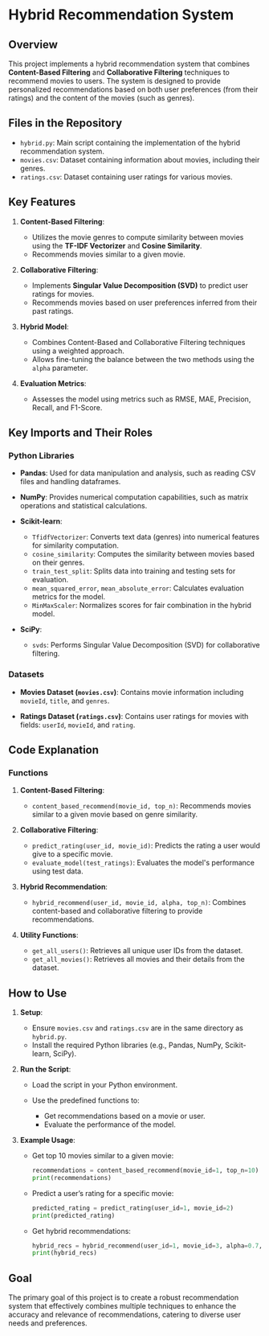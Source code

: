 # Hybrid Recommendation System

## Overview

This project implements a hybrid recommendation system that combines **Content-Based Filtering** and **Collaborative Filtering** techniques to recommend movies to users. The system is designed to provide personalized recommendations based on both user preferences (from their ratings) and the content of the movies (such as genres).

## Files in the Repository

* `hybrid.py`: Main script containing the implementation of the hybrid recommendation system.
* `movies.csv`: Dataset containing information about movies, including their genres.
* `ratings.csv`: Dataset containing user ratings for various movies.

## Key Features

1. **Content-Based Filtering**:

   * Utilizes the movie genres to compute similarity between movies using the **TF-IDF Vectorizer** and **Cosine Similarity**.
   * Recommends movies similar to a given movie.

2. **Collaborative Filtering**:

   * Implements **Singular Value Decomposition (SVD)** to predict user ratings for movies.
   * Recommends movies based on user preferences inferred from their past ratings.

3. **Hybrid Model**:

   * Combines Content-Based and Collaborative Filtering techniques using a weighted approach.
   * Allows fine-tuning the balance between the two methods using the `alpha` parameter.

4. **Evaluation Metrics**:

   * Assesses the model using metrics such as RMSE, MAE, Precision, Recall, and F1-Score.

## Key Imports and Their Roles

### Python Libraries

* **Pandas**:
  Used for data manipulation and analysis, such as reading CSV files and handling dataframes.

* **NumPy**:
  Provides numerical computation capabilities, such as matrix operations and statistical calculations.

* **Scikit-learn**:

  * `TfidfVectorizer`: Converts text data (genres) into numerical features for similarity computation.
  * `cosine_similarity`: Computes the similarity between movies based on their genres.
  * `train_test_split`: Splits data into training and testing sets for evaluation.
  * `mean_squared_error`, `mean_absolute_error`: Calculates evaluation metrics for the model.
  * `MinMaxScaler`: Normalizes scores for fair combination in the hybrid model.

* **SciPy**:

  * `svds`: Performs Singular Value Decomposition (SVD) for collaborative filtering.

### Datasets

* **Movies Dataset (`movies.csv`)**:
  Contains movie information including `movieId`, `title`, and `genres`.

* **Ratings Dataset (`ratings.csv`)**:
  Contains user ratings for movies with fields: `userId`, `movieId`, and `rating`.

## Code Explanation

### Functions

1. **Content-Based Filtering**:

   * `content_based_recommend(movie_id, top_n)`: Recommends movies similar to a given movie based on genre similarity.

2. **Collaborative Filtering**:

   * `predict_rating(user_id, movie_id)`: Predicts the rating a user would give to a specific movie.
   * `evaluate_model(test_ratings)`: Evaluates the model's performance using test data.

3. **Hybrid Recommendation**:

   * `hybrid_recommend(user_id, movie_id, alpha, top_n)`: Combines content-based and collaborative filtering to provide recommendations.

4. **Utility Functions**:

   * `get_all_users()`: Retrieves all unique user IDs from the dataset.
   * `get_all_movies()`: Retrieves all movies and their details from the dataset.

## How to Use

1. **Setup**:

   * Ensure `movies.csv` and `ratings.csv` are in the same directory as `hybrid.py`.
   * Install the required Python libraries (e.g., Pandas, NumPy, Scikit-learn, SciPy).

2. **Run the Script**:

   * Load the script in your Python environment.
   * Use the predefined functions to:

     * Get recommendations based on a movie or user.
     * Evaluate the performance of the model.

3. **Example Usage**:

   * Get top 10 movies similar to a given movie:

     ```python
     recommendations = content_based_recommend(movie_id=1, top_n=10)
     print(recommendations)
     ```
   * Predict a user’s rating for a specific movie:

     ```python
     predicted_rating = predict_rating(user_id=1, movie_id=2)
     print(predicted_rating)
     ```
   * Get hybrid recommendations:

     ```python
     hybrid_recs = hybrid_recommend(user_id=1, movie_id=3, alpha=0.7, top_n=5)
     print(hybrid_recs)
     ```

## Goal

The primary goal of this project is to create a robust recommendation system that effectively combines multiple techniques to enhance the accuracy and relevance of recommendations, catering to diverse user needs and preferences.
